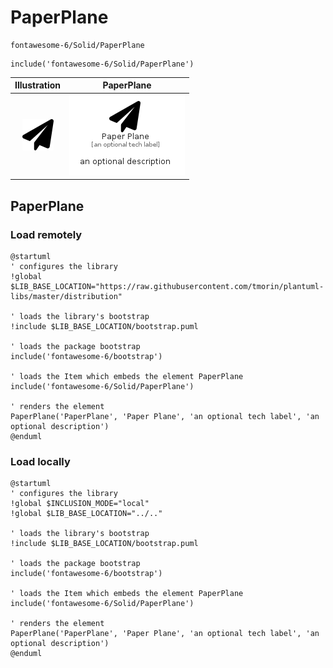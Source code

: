 # PaperPlane


```text
fontawesome-6/Solid/PaperPlane
```

```text
include('fontawesome-6/Solid/PaperPlane')
```



| Illustration | PaperPlane |
| :---: | :---: |
| ![illustration for Illustration](../../fontawesome-6/Solid/PaperPlane.png) | ![illustration for PaperPlane](../../fontawesome-6/Solid/PaperPlane.Local.png) |




## PaperPlane

### Load remotely
```plantuml
@startuml
' configures the library
!global $LIB_BASE_LOCATION="https://raw.githubusercontent.com/tmorin/plantuml-libs/master/distribution"

' loads the library's bootstrap
!include $LIB_BASE_LOCATION/bootstrap.puml

' loads the package bootstrap
include('fontawesome-6/bootstrap')

' loads the Item which embeds the element PaperPlane
include('fontawesome-6/Solid/PaperPlane')

' renders the element
PaperPlane('PaperPlane', 'Paper Plane', 'an optional tech label', 'an optional description')
@enduml
```

### Load locally
```plantuml
@startuml
' configures the library
!global $INCLUSION_MODE="local"
!global $LIB_BASE_LOCATION="../.."

' loads the library's bootstrap
!include $LIB_BASE_LOCATION/bootstrap.puml

' loads the package bootstrap
include('fontawesome-6/bootstrap')

' loads the Item which embeds the element PaperPlane
include('fontawesome-6/Solid/PaperPlane')

' renders the element
PaperPlane('PaperPlane', 'Paper Plane', 'an optional tech label', 'an optional description')
@enduml
```

